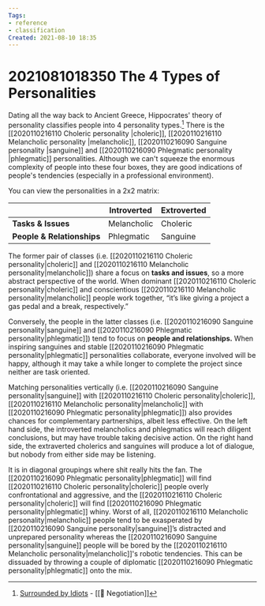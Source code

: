 ```yaml
---
Tags:
- reference
- classification
Created: 2021-08-10 18:35
---
```


# 2021081018350 The 4 Types of Personalities

Dating all the way back to Ancient Greece, Hippocrates' theory of personality classifies people into 4 personality types.[^1] There is the [[2020110216110 Choleric personality |choleric]], [[2020110216110 Melancholic personality |melancholic]], [[2020110216090 Sanguine personality |sanguine]] and [[2020110216090 Phlegmatic personality |phlegmatic]] personalities. Although we can't squeeze the enormous complexity of people into these four boxes, they are good indications of people's tendencies (especially in a professional environment).

You can view the personalities in a 2x2 matrix:

|                            | Introverted | Extroverted |
| -------------------------- | ----------- | ----------- |
| **Tasks & Issues**         | Melancholic | Choleric    |
| **People & Relationships** | Phlegmatic  | Sanguine             |

The former pair of classes (i.e. [[2020110216110 Choleric personality|choleric]] and [[2020110216110 Melancholic personality|melancholic]]) share a focus on **tasks and issues**, so a more abstract perspective of the world. When dominant [[2020110216110 Choleric personality|choleric]] and conscientious [[2020110216110 Melancholic personality|melancholic]] people work together, “it’s like giving a project a gas pedal and a break, respectively.”

Conversely, the people in the latter classes (i.e. [[2020110216090 Sanguine personality|sanguine]] and [[2020110216090 Phlegmatic personality|phlegmatic]]) tend to focus on **people and relationships.** When inspiring sanguines and stable [[2020110216090 Phlegmatic personality|phlegmatic]] personalities collaborate, everyone involved will be happy, although it may take a while longer to complete the project since neither are task oriented.

Matching personalities vertically (i.e. [[2020110216090 Sanguine personality|sanguine]] with [[2020110216110 Choleric personality|choleric]], [[2020110216110 Melancholic personality|melancholic]] with [[2020110216090 Phlegmatic personality|phlegmatic]]) also provides chances for complementary partnerships, albeit less effective. On the left hand side, the introverted melancholics and phlegmatics will reach diligent conclusions, but may have trouble taking decisive action. On the right hand side, the extraverted cholerics and sanguines will produce a lot of dialogue, but nobody from either side may be listening.

It is in diagonal groupings where shit really hits the fan. The [[2020110216090 Phlegmatic personality|phlegmatic]] will find [[2020110216110 Choleric personality|choleric]] people overly confrontational and aggressive, and the [[2020110216110 Choleric personality|choleric]] will find [[2020110216090 Phlegmatic personality|phlegmatic]] whiny. Worst of all, [[2020110216110 Melancholic personality|melancholic]] people tend to be exasperated by [[2020110216090 Sanguine personality|sanguine]]’s distracted and unprepared personality whereas the [[2020110216090 Sanguine personality|sanguine]] people will be bored by the [[2020110216110 Melancholic personality|melancholic]]'s robotic tendencies. This can be dissuaded by throwing a couple of diplomatic [[2020110216090 Phlegmatic personality|phlegmatic]] onto the mix.


[^1]: [Surrounded by Idiots](https://www.notion.so/rafaba/4c19b24536ec40969da33e1571e12c5f)
		- [[🤝 Negotiation]]